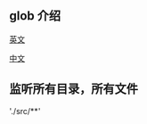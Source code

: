 

## glob 介绍

[英文](https://github.com/isaacs/node-glob)

[中文](http://www.jianshu.com/p/ce7cf53274bb)


## 监听所有目录，所有文件
'./src/**'